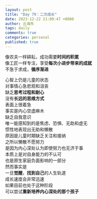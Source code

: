 ```yaml
---
layout: post
title: "Day 79：二次成长"
date: 2023-12-22 21:09:47 +0800
author: 丘海东 
tags: daily
comments: true
categories: personal
published: true
---
```

像农夫一样耕耘，成功需要**时间的积累**  
像工匠一样专注，享受**每次小进步带来的成就**  
不急于求成，**循序渐进**  

心智上仍是儿童的状态  
对事情心急悲观和沮丧  
缺乏**思考过程和耐心**  
没有**长远的思维方式**  
表面上很着急  
事实是内心空虚麻木  
缺乏自我意识  
唯一能感知到的是焦虑、恐惧、无助和虚无  
惯性地表现出无助和懒散  
原因是儿童时期缺乏关注和接纳  
之所以懒散不愿努力  
是因为内心深处认为即使努力也无济于事  
本质上是对自身能力的不认可  
也是原生家庭负面影响的一部分  
然而事实是  
一旦**觉醒**，**找到自己**的人生轨道  
成长速度会非常迅速  
如果目前也处于这种阶段  
可以尝试**重新培养内心深处的那个孩子**
